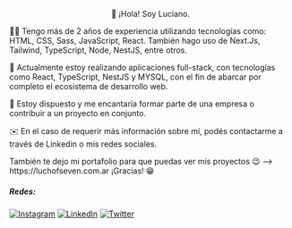 <p align="center">👋 ¡Hola! Soy Luciano.</p>
<p>
    🧑‍💻 Tengo más de 2 años de experiencia utilizando tecnologías como: HTML, CSS, Sass, JavaScript, React. También hago uso de Next.Js, Tailwind, TypeScript, Node, NestJS, entre otros.
</p>
<p>
    🚀 Actualmente estoy realizando aplicaciones full-stack, con tecnologías como React, TypeScript, NestJS y MYSQL, con el fin de abarcar por completo el ecosistema de desarrollo web.
</p>
<p>
    🎯 Estoy dispuesto y me encantaría formar parte de una empresa o contribuir a un proyecto en conjunto.
</p>
<p>
    ✉️ En el caso de requerir más información sobre mí, podés contactarme a través de Linkedin o mis redes sociales.
</p>
<p>
    También te dejo mi portafolio para que puedas ver mis proyectos 😉 --> https://luchofseven.com.ar
    ¡Gracias! 😁
</p>

##### Redes:
[![Instagram](https://img.shields.io/badge/Instagram-%23E4405F.svg?logo=Instagram&logoColor=white)](https://instagram.com/luchofseven) [![LinkedIn](https://img.shields.io/badge/LinkedIn-%230077B5.svg?logo=linkedin&logoColor=white)](https://linkedin.com/in/luchofseven) [![Twitter](https://img.shields.io/badge/Twitter-%231DA1F2.svg?logo=Twitter&logoColor=white)](https://twitter.com/luchofseven)

